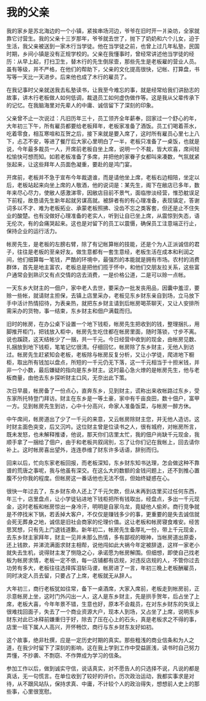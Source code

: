 # 我的父亲

我的家乡是苏北海边的一个小镇，紧挨串场河边，爷爷在旧时开一爿染坊，全家就靠它讨营生。我的父亲十三岁那年，爷爷就去世了，抛下了奶奶和六个儿女，迫于生活，我父亲被送到一家木行当学徒。他在当学徒之前，也曾上过几年私塾，民国时期，乡间小镇是没有正规学校的。父亲在我懂事时，曾经常讲述他当学徒的经历：从早上起，打扫卫生，替木行的先生倒尿壸，那些先生是老板雇的营业人员。虽有等级，并不严格，在他们的帮助下，父亲的文化提高很快，记帐、打算盘，书写等一天比一天进步。后来他也成了木行的雇员了。

在我记事时父亲就送我去私塾读书，让我至今难忘的事，就是经常给我们讲励志的故事，讲木行老板做人如何低调，裁退员工如何虚伪做作等。这是我从父辈传承下的记忆。在我脑海里对先辈人的中庸、诚信留下了深刻的印象。

父亲曾不止一次说过：凡旧历年三十，员工领齐全年薪奉，回家过一个舒心的年，大年初三下午，所有雇员都要给老板拜年，老板家准备了酒饭。员工们喝着茶水，吃着零食，相互寒喧和互贺之后，接下来就是要入席了，这时所有雇员心里七上八下，忐忑不安，等进了餐厅后大家心里明白了一半，老板只准备了一桌饭，也就是说，今年最多裁员一人，开席前老板自坐上席，说明一个不裁，皆大欢喜，席间轻松愉快可想而知。如若老板准备了多席，并把他的家眷子女都叫来凑数，气氛就紧张起来，让这些拜年人员面色凝重，要赴的是鸿门宴。

开席前，老板并不急于宣布今年裁退谁，而是请他坐上席，老板右边相陪，坐定以后，老板站起来向坐上席的人敬酒，他的说词是：某先生，阁下在敝店已多年，数年来尽心尽力，使敝人感激涕零，因敝店目前不景气，面临惨淡经营，惟恐躭误足下前程，故恳请先生新年起就另谋高就。被辞者有的有心理准备，表现镇定，答谢词多以不才、难为老板拓业、承蒙老板照拂、没齿不忘之类客套，但还是止不住失业的酸楚。也有没做好心理准备的老实人，听到让自已坐上席，从震惊到失态，语无伦次，有的会痛哭起来。这也是对留下的员工以震慑，确保员工注意端正行止，保持企业的运行活力。

帐房先生，是老板的左膀右臂，除了有记帐算帐的技能，还是个为人正派诚信的君子，往往是老板的至亲好友。做生意都有一套生意经，老板生活在成本和利润之间，他们细算每一笔钱，严酷的环境中，最强烈的本能就是拥有市场。农村的消费群体，首先是地主富农，老板总是把他们揽于怀中，和他们交朋友拉关系，这些富户通常会到熟识又有点交情的店去消费，一是价格公道，二是可以赊一点帐。

一天东乡大财主的一佃户，家中老人去世，要采办一批发丧用品，因囊中羞涩，要赊一些帐，就请财主担保，去镇上店里采办，老板见东乡财东亲自到场，立马放下手中活计热情招待，为表亲热，就把东乡财主请到后帐房喝茶聊天，又让人安排所需采办的货物，事一结束，东乡财主和佃户满载而归。

旧时的帐房，在办公桌下设置一个地下钱柜，帐房先生把收到的钱，整理捆扎，用脚推开柜门，把钱放入柜中，帐房先生吃住都在帐房里面，随时落锁，寸步不离。说也蹊跷，这天结帐少了一捆，共一千元。今日经营中收到的现金，由帐房见数、扎捆放到地下钱柜，笔笔记忆很清。仔细回忆，帐房除了东乡财主，无他人到访过。帐房先生赶紧知会老板，老板除与帐房反复分析，又让小学徒，爬进地下橱柜，取出所有钱加以盘点，所短的一千元仍无下落，这一千元相当于十担米钱，并非一个小数，最后嫌疑的指向是东乡财主。这时最心急火燎的是帐房先生，他与老板商量，由他去东乡探听财主口风，无奈出此下策。

次日早晨，帐房备了一份点心，直奔东乡，见到财主，谎称出来收帐路过东乡，受东家所托特登门拜访。财主在东乡是一等土豪，家中有千亩良田，数十佃户，富甲一方。见到帐房先生到访，心中十分高兴，命家人准备饭菜，与帐房一醉方休。

中午席间，帐房道出了少了一千元的来意，又云帐房除财主您，并无他人造访。这时财主面色突变，后又沉吟。这位财主曾是位读书之人，很有城府，对帐房所言，既未发怒，也未解释推诿，他说，那天你们店里太忙，我的佃户尚缺千元现金，我顺手拿了一捆给了佃户，由于和老板共叙阔別，忘了让你们记在我帐上，回去请你补上。这时帐房喜出望外，连连恭维了财东许多话语，辞别而归。

回来以后，忙向东家老板回报，而老板深知，东乡财东知书达理，怎会做这种不靠谱的荒唐之事呢，我与他虽有深交。在这么大的数额的金钱问题上，还不到推心置腹不分你我的程度。但帐房这一番话他也无法不信，但始终疑惑在心。

很快一年过去了，东乡财东命人还上了千元欠款，但从末再到店里买过任何东西，年三十，店里盘点，让小学徒钻进地下钱柜把所有钱取出，经盘点，多出一千元现金，这时老板和帐房惊出一身冷汗，明明是自家乌龙，竟疑他人偷斧。商行竞争就是不停找米下锅，若丢掉大客户，不仅仅是赚钱多少的事，更重要的是失去诚信就会死无葬身之地，诚信是旧社会商家的伦理价值。这让老板和帐房寝食难安。经苦思冥想，只有先上门退钱道歉。新年初二，帐房先生备厚礼一份，带上千元现金，去东乡财主家拜年，财主一见并未那么热情，多有鄙视的眼神，当帐房道出原委，还上钱款，并涕流满面求财主相帮，说他闯如此大祸今年定被辞退，这样一家老小就失去生机，说得财主发了恻隐之心，承诺愿为帐房解围。但细想，即使自己找老板为帐房求情，老板一定不依，每一店铺都有店规，对违反店规的人，不管你过去功劳有多大，老板往往选择挥泪斩马谡，帐房进了一言，年初三晚上老板酬雇员，同时决定人员去留，只要占了上席，老板就无从辞人。

大年初三，商行老板犹如往常，备下一桌酒席，大家入席前，老板走到帐房前，正示意帐房上坐，这时门外闪出一人，这人是东乡财主，先是拱手贺年，后占坐了上席，老板大喜，今年年景不错，生意也好，原本不会裁员，在对东乡财东的失误上很难找回面子，失去了一个商业资源大户，现本人到场，又占坐了上席，说明东乡财东对此已冰释前嫌重归于好，除去了压在心上的石头，真是老板求之不得的事，店里一班下属人人高兴，开怀畅饮，商行与东乡财东友好如初。

这个故事，绝非杜撰，应是一定历史时期的真实。那些粗浅的商业信条和为人之道，在我少时留下了深刻的影响，这在我上学到工作中受益匪浅，读书时自己努力弄懂，不抄袭、不剽窃、不作弊成为学习的信条。

参加工作以后，做到诚实守信，说话真实，对不愿告人的只选择不说，凡说的都是真话，无一句慌言。在单位收到了较好的评价。历次政治运动，我都实事求是对待，从不跟风站队，保持求真、中庸，不计较个人的政治得失，想想前人史上的那些事，心里很宽慰。
